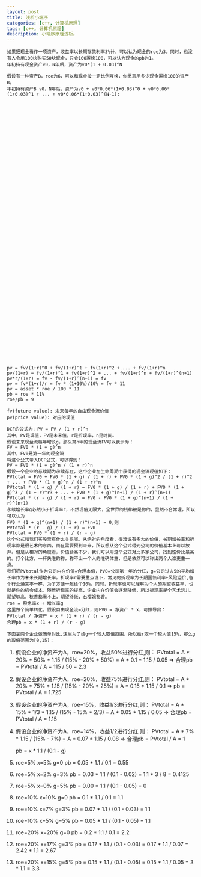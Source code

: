 ```yaml
---
layout: post
title: 浅析小端序
categories: [c++, 计算机原理]
tags: [c++, 计算机原理]
description: 小端序原理浅析。
---
```


    如果把现金看作一项资产，收益率以长期存款利率3%计，可以认为现金的roe为3。同时，也没有人会用100块购买50块现金，只会100置换100，可以认为现金的pb为1。
    年初持有现金资产v0，N年后，资产为v0*(1 + 0.03)^N

    假设有一种资产B，roe为6，可以和现金按一定比例互换，你愿意用多少现金置换100的资产B。
    年初持有资产B v0，N年后，资产为v0 + v0*0.06*(1+0.03)^0 + v0*0.06*(1+0.03)^1 + ... + v0*0.06*(1+0.03)^(N-1):



















































    pv = fv/(1+r)^0 + fv/(1+r)^1 + fv(1+r)^2 + ... + fv/(1+r)^n
    pv/(1+r) = fv/(1+r)^1 + fv(1+r)^2 + ... + fv/(1+r)^n + fv/(1+r)^(n+1)
    pv*r/(1+r) = fv - fv/(1+r)^(n+1) = fv
    pv = fv*(1+r)/r = fv * (1+10%)/10% = fv * 11
    pv = asset * roe / 100 * 11
    pb = roe * 11%
    roe/pb = 9

    fv(future value): 未来每年的自由现金流价值
    pv(price value): 对应的现值

    DCF的公式为：PV = FV / (1 + r)^n
    其中，PV是现值，FV是未来值，r是折现率，n是时间。
    假设未来现金流每年增长g，那么第n年的现金流FV可以表示为：
    FV = FV0 * (1 + g)^n
    其中，FV0是第一年的现金流
    将这个公式带入DCF公式，可以得到：
    PV = FV0 * (1 + g)^n / (1 + r)^n
    假设一个企业的存续期为永续存在，这个企业在生命周期中获得的现金流现值如下：
    PVtotal = FV0 + FV0 * (1 + g) / (1 + r) + FV0 * (1 + g)^2 / (1 + r)^2 + ... + FV0 * (1 + g)^n / (1 + r)^n
    PVtotal * (1 + g) / (1 + r) = FV0 * (1 + g) / (1 + r) + FV0 * (1 + g)^3 / (1 + r)^r3 + ... + FV0 * (1 + g)^(n+1) / (1 + r)^(n+1)
    PVtotal * (r - g) / (1 + r) = FV0 - FV0 * (1 + g)^(n+1) / (1 + r)^(n+1)
    永续增长率g必然小于折现率r，不然现值无限大，全世界的钱都被是你的，显然不合常理，所以可以认为
    FV0 * (1 + g)^(n+1) / (1 + r)^(n+1) = 0,则
    PVtotal * (r - g) / (1 + r) = FV0
    PVtotal = FV0 * (1 + r) / (r - g)
    这个公式和我们买股票有什么关系呢。从绝对的角度看，很难说有多大的价值，长期增长率和折现率都是很艺术的东西，而且需要预判未来，所以想从这个公式得到公司的价值基本上可以放弃。但是从相对的角度看，价值会高不少，我们可以用这个公式对比多家公司，找到性价比最高的。打个比方，一杆失准的称，称不出一个人的准确体重，但是依然可以称出两个人谁更重一点。
    我们把PVtotal作为公司内在价值=合理市值，PV0=公司第一年的分红，g=公司过去5的平均增长率作为未来长期增长率。折现率r需要重点说下，常见的折现率为长期国债利率+风险溢价,各个行业通常不一样，为了方便一般给个10%。同时，折现率也可以理解为个人的期望收益率，也就是你的机会成本。随着折现率的提高，企业内在价值会逐渐降低，所以折现率是个艺术活儿。期望够高，秋香都看不上，期望够低，石榴姐都香。
    roe = 股息率x + 增长率g
    这里做个简单转化，假设自由现金流=分红，则FV0 = 净资产 * x，可推导出：
    PVtotal / 净资产 = x * (1 + r) / (r - g)
    合理pb = x * (1 + r) / (r - g)

    下面拿两个企业做简单对比,这里为了给g一个较大取值范围，所以给r取一个较大值15%，那么g的取值范围为[0,15)：
1. 假设企业的净资产为A，roe=20%，收益50%进行分红,则：
PVtotal = A * 20% * 50% * 1.15 / (15% - 20% * 50%) = A * 0.1 * 1.15 / 0.05
=> 合理pb = PVtotal / A = 115 / 50 = 2.3
2. 假设企业的净资产为A，roe=20%，收益75%进行分红,则：
PVtotal = A * 20% * 75% * 1.15 / (15% - 20% * 25%) = A * 0.15 * 1.15 / 0.1
=> pb = PVtotal / A = 1.725
3. 假设企业的净资产为A，roe=15%，收益1/3进行分红,则：
PVtotal = A * 15% * 1/3 * 1.15 / (15% - 15% * 2/3) = A * 0.05 * 1.15 / 0.05
=> 合理pb = PVtotal / A = 1.15
4. 假设企业的净资产为A，roe=14%，收益1/2进行分红,则：
PVtotal = A * 7% * 1.15 / (15% - 7%) = A * 0.07 * 1.15 / 0.08
=> 合理pb = PVtotal / A = 1

    pb = x * 1.1 / (0.1 - g)

1. roe=5% x=5% g=0
pb = 0.05 * 1.1 / 0.1 = 0.55
2. roe=5% x=2% g=3%
pb = 0.03 * 1.1 / (0.1 - 0.02) = 1.1 * 3 / 8 = 0.4125
3. roe=5% x=0% g=5%
pb = 0.00 * 1.1 / (0.1 - 0.05) = 0

1. roe=10% x=10% g=0
pb = 0.1 * 1.1 / 0.1 = 1.1
2. roe=10% x=7% g=3%
pb = 0.07 * 1.1 / (0.1 - 0.03) = 1.1
3. roe=10% x=5% g=5%
pb = 0.05 * 1.1 / (0.1 - 0.05) = 1.1

1. roe=20% x=20% g=0
pb = 0.2 * 1.1 / 0.1 = 2.2
2. roe=20% x=17% g=3%
pb = 0.17 * 1.1 / (0.1 - 0.03) = 0.17 * 1.1 / 0.07 = 2.42 * 1.1 = 2.67
3. roe=20% x=15% g=5%
pb = 0.15 * 1.1 / (0.1 - 0.05) = 0.15 * 1.1 / 0.05 = 3 * 1.1 = 3.3
